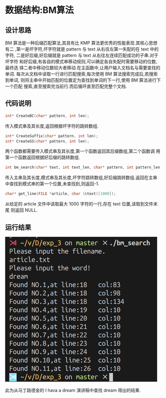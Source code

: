 # 数据结构:BM算法


## 设计思路

BM 算法是一种后缀匹配算法,其具有比 KMP 算法更优秀的性能表现.其核心思想有二
,第一是坏字符,坏字符就是 pattern 与 text 从右往左第一失配的在 text 中的字符,
二是好后缀,好后缀就是 pattern 与 text 从右往左连续匹配成功的子串.对于坏字符
和好后缀,有各自的模式串移动规则,可以确定各自失配时需要移动的位数,最终选
择二者中移动位数较大者移动.在主函数中,让用户输入文档名与需要查找的单词.
每次从文档中读取一行进行匹配搜索,每次使用 BM 算法搜索完成后,若搜索到单词,
则将主串中开始匹配的位置定为查找到单词的下一行,使用 BM 算法进行下一个匹配
搜索,直至搜索完当前行.而后循环直至匹配完整个文档.

<!-- more -->

## 代码说明

```cpp
int* CreateBC(char* pattern, int len);
```

传入模式串及其长度,返回根据坏字符的跳转数组.

```cpp
int* CreateSuffix(char* pattern, int len);
int* CreateGS(char* pattern, int len);
```

两个函数都需要传入模式串及其长度,第一个函数返回其后缀数组,第二个函数调
用第一个函数返回根据好后缀的跳转数组.

```cpp
int bm_search(char* text, int text_len, char* pattern, int pattern_len, int *bc, int *gs);
```

传入主串及其长度,模式串及其长度,坏字符跳转数组,好后缀跳转数组.返回在主串
中查找到模式串的第一个位置,未查找到,则返回-1.

```cpp
char* get_line(FILE *article, char (&text)[1000]);
```

从给定的 article 文件中读取最大 1000 字符的一行,存在 text 位置,读取到文件末尾
则返回 NULL.

## 运行结果

![运行结果](ds-bm/ret.png)

此为从马丁路德金的 I hava a dream 演讲稿中查找 dream 得出的结果.

